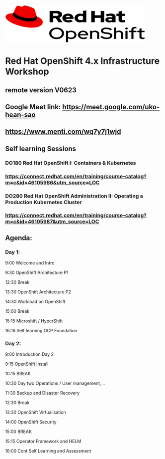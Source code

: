 <img src="https://github.com/RHEPDS/OCP_Infra_Architecture/blob/main/logo.png" width="450" height="120">

# Red Hat OpenShift 4.x Infrastructure Workshop
## remote version V0623

## Google Meet link: https://meet.google.com/uko-hean-sao

## https://www.menti.com/wq7y7j1wjd

## Self learning Sessions

### DO180 Red Hat OpenShift I: Containers & Kubernetes 
### https://connect.redhat.com/en/training/course-catalog?m=c&id=46105986&utm_source=LOC

### DO280 Red Hat OpenShift Administration II: Operating a Production Kubernetes Cluster
### https://connect.redhat.com/en/training/course-catalog?m=c&id=46105987&utm_source=LOC

## Agenda:

### Day 1:

9:00		Welcome and Intro	

9:30		OpenShift Architecture P1		

12:30		Break

13:30		OpenShift Architecture P2

14:30		Workload on OpenShift

15:00		Break

15:15		Microshift / HyperShift		

16:16		Self learning OCP Foundation

### Day 2:

9:00		Introduction Day 2

9:15		OpenShift Install		

10:15		BREAK

10:30		Day two Operations / User management, ..

11:30		Backup and Disaster Recovery

12:30		Break

13:30		OpenShift Virtualisation

14:00		OpenShift Security		

15:00		BREAK

15:15   Operator Framework and HELM		

16:00		Cont Self Learning and Assessment


